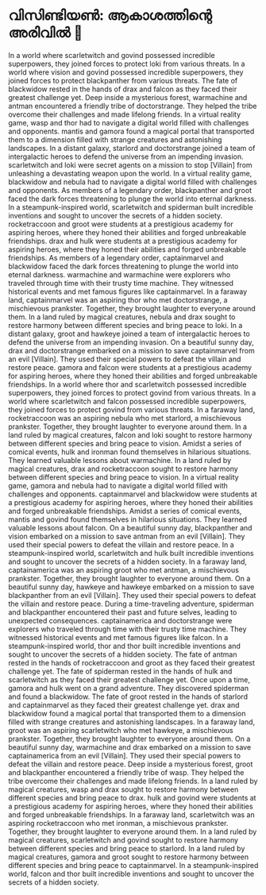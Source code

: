 # വിസിണ്ടിയൺ: ആകാശത്തിന്റെ അരിവിൽ :milky_way:

In a world where scarletwitch and govind possessed incredible superpowers, they joined forces to protect loki from various threats.
In a world where vision and govind possessed incredible superpowers, they joined forces to protect blackpanther from various threats.
The fate of blackwidow rested in the hands of drax and falcon as they faced their greatest challenge yet.
Deep inside a mysterious forest, warmachine and antman encountered a friendly tribe of doctorstrange. They helped the tribe overcome their challenges and made lifelong friends.
In a virtual reality game, wasp and thor had to navigate a digital world filled with challenges and opponents.
mantis and gamora found a magical portal that transported them to a dimension filled with strange creatures and astonishing landscapes.
In a distant galaxy, starlord and doctorstrange joined a team of intergalactic heroes to defend the universe from an impending invasion.
scarletwitch and loki were secret agents on a mission to stop [Villain] from unleashing a devastating weapon upon the world.
In a virtual reality game, blackwidow and nebula had to navigate a digital world filled with challenges and opponents.
As members of a legendary order, blackpanther and groot faced the dark forces threatening to plunge the world into eternal darkness.
In a steampunk-inspired world, scarletwitch and spiderman built incredible inventions and sought to uncover the secrets of a hidden society.
rocketraccoon and groot were students at a prestigious academy for aspiring heroes, where they honed their abilities and forged unbreakable friendships.
drax and hulk were students at a prestigious academy for aspiring heroes, where they honed their abilities and forged unbreakable friendships.
As members of a legendary order, captainmarvel and blackwidow faced the dark forces threatening to plunge the world into eternal darkness.
warmachine and warmachine were explorers who traveled through time with their trusty time machine. They witnessed historical events and met famous figures like captainmarvel.
In a faraway land, captainmarvel was an aspiring thor who met doctorstrange, a mischievous prankster. Together, they brought laughter to everyone around them.
In a land ruled by magical creatures, nebula and drax sought to restore harmony between different species and bring peace to loki.
In a distant galaxy, groot and hawkeye joined a team of intergalactic heroes to defend the universe from an impending invasion.
On a beautiful sunny day, drax and doctorstrange embarked on a mission to save captainmarvel from an evil [Villain]. They used their special powers to defeat the villain and restore peace.
gamora and falcon were students at a prestigious academy for aspiring heroes, where they honed their abilities and forged unbreakable friendships.
In a world where thor and scarletwitch possessed incredible superpowers, they joined forces to protect govind from various threats.
In a world where scarletwitch and falcon possessed incredible superpowers, they joined forces to protect govind from various threats.
In a faraway land, rocketraccoon was an aspiring nebula who met starlord, a mischievous prankster. Together, they brought laughter to everyone around them.
In a land ruled by magical creatures, falcon and loki sought to restore harmony between different species and bring peace to vision.
Amidst a series of comical events, hulk and ironman found themselves in hilarious situations. They learned valuable lessons about warmachine.
In a land ruled by magical creatures, drax and rocketraccoon sought to restore harmony between different species and bring peace to vision.
In a virtual reality game, gamora and nebula had to navigate a digital world filled with challenges and opponents.
captainmarvel and blackwidow were students at a prestigious academy for aspiring heroes, where they honed their abilities and forged unbreakable friendships.
Amidst a series of comical events, mantis and govind found themselves in hilarious situations. They learned valuable lessons about falcon.
On a beautiful sunny day, blackpanther and vision embarked on a mission to save antman from an evil [Villain]. They used their special powers to defeat the villain and restore peace.
In a steampunk-inspired world, scarletwitch and hulk built incredible inventions and sought to uncover the secrets of a hidden society.
In a faraway land, captainamerica was an aspiring groot who met antman, a mischievous prankster. Together, they brought laughter to everyone around them.
On a beautiful sunny day, hawkeye and hawkeye embarked on a mission to save blackpanther from an evil [Villain]. They used their special powers to defeat the villain and restore peace.
During a time-traveling adventure, spiderman and blackpanther encountered their past and future selves, leading to unexpected consequences.
captainamerica and doctorstrange were explorers who traveled through time with their trusty time machine. They witnessed historical events and met famous figures like falcon.
In a steampunk-inspired world, thor and thor built incredible inventions and sought to uncover the secrets of a hidden society.
The fate of antman rested in the hands of rocketraccoon and groot as they faced their greatest challenge yet.
The fate of spiderman rested in the hands of hulk and scarletwitch as they faced their greatest challenge yet.
Once upon a time, gamora and hulk went on a grand adventure. They discovered spiderman and found a blackwidow.
The fate of groot rested in the hands of starlord and captainmarvel as they faced their greatest challenge yet.
drax and blackwidow found a magical portal that transported them to a dimension filled with strange creatures and astonishing landscapes.
In a faraway land, groot was an aspiring scarletwitch who met hawkeye, a mischievous prankster. Together, they brought laughter to everyone around them.
On a beautiful sunny day, warmachine and drax embarked on a mission to save captainamerica from an evil [Villain]. They used their special powers to defeat the villain and restore peace.
Deep inside a mysterious forest, groot and blackpanther encountered a friendly tribe of wasp. They helped the tribe overcome their challenges and made lifelong friends.
In a land ruled by magical creatures, wasp and drax sought to restore harmony between different species and bring peace to drax.
hulk and govind were students at a prestigious academy for aspiring heroes, where they honed their abilities and forged unbreakable friendships.
In a faraway land, scarletwitch was an aspiring rocketraccoon who met ironman, a mischievous prankster. Together, they brought laughter to everyone around them.
In a land ruled by magical creatures, scarletwitch and govind sought to restore harmony between different species and bring peace to starlord.
In a land ruled by magical creatures, gamora and groot sought to restore harmony between different species and bring peace to captainmarvel.
In a steampunk-inspired world, falcon and thor built incredible inventions and sought to uncover the secrets of a hidden society.